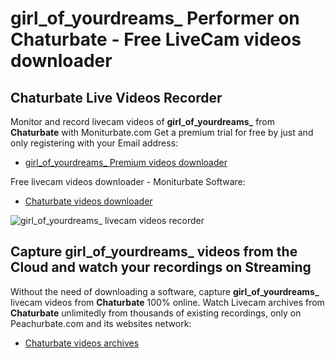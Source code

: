 # girl_of_yourdreams_ Performer on Chaturbate - Free LiveCam videos downloader

## Chaturbate Live Videos Recorder

Monitor and record livecam videos of **girl_of_yourdreams_** from **Chaturbate** with Moniturbate.com
Get a premium trial for free by just and only registering with your Email address:
* [girl_of_yourdreams_ Premium videos downloader](https://moniturbate.com/request-demo-licence-key.html)

Free livecam videos downloader - Moniturbate Software:
* [Chaturbate videos downloader](https://moniturbate.com/moniturbate-download-software.html)

![girl_of_yourdreams_ livecam videos recorder](https://peachurnet.com/templates/moniturbate-software.png)


## Capture girl_of_yourdreams_ videos from the Cloud and watch your recordings on Streaming

Without the need of downloading a software, capture **girl_of_yourdreams_** livecam videos from **Chaturbate** 100% online.
Watch Livecam archives from **Chaturbate** unlimitedly from thousands of existing recordings, only on Peachurbate.com and its websites network:
* [Chaturbate videos archives](https://peachurnet.com/)